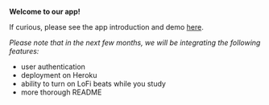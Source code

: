 **Welcome to our app!**

If curious, please see the app introduction and demo [here]([url](https://www.canva.com/design/DAFJgggRxEQ/4sUSmDxrysFxrBqu2Fa5MQ/watch?utm_content=DAFJgggRxEQ&utm_campaign=designshare&utm_medium=link&utm_source=publishsharelink)).

_Please note that in the next few months, we will be integrating the following features:_
- user authentication
- deployment on Heroku
- ability to turn on LoFi beats while you study
- more thorough README
